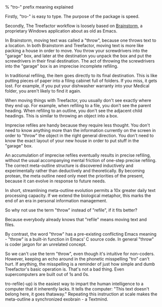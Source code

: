 % "tro-" prefix meaning explained

Firstly, "tro-" is easy to type. The purpose of the package is speed.

Secondly, The Treefactor workflow is loosely based on [Brainstorm](http://brainstormsw.com), a proprietary Windows application about as old as Emacs.

In Brainstorm, moving text was called a "throw", because one throws text to a location. In both Brainstorm and Treefactor, moving text is more like packing a house in order to move. You throw your screwdrivers into the "garage" box, and later at the destination you unpack the box and put the screwdrivers in their final destination. The act of throwing the screwdrivers into the "garage" box is an imprecise incomplete refiling.

In traditional refiling, the item goes directly to its final destination. This is like putting pieces of paper into a filing cabinet full of folders. If you miss, it gets lost. For example, if you put your dishwasher warranty into your Medical folder, you aren't likely to find it again.

When moving things with Treefactor, you usually don't see exactly where they end up. For example, when refiling to a file, you don't see the parent heading. When refiling to an outline, you don't see the adjacent child headings. This is similar to throwing an object into a box.

Imprecise refiles are handy because they require less thought. You don't need to know anything more than the information currently on the screen in order to "throw" the object in the right general direction. You don't need to know the exact layout of your new house in order to put stuff in the "garage" box.

An accumulation of imprecise refiles eventually results in precise refiling, without the usual accompanying mental friction of one-step precise refiling. The correct meta-outline structure is discovered inductively and experimentally rather than deductively and theoretically. By becoming protean, the meta outline need only meet the priorities of the present, because it can evolve in response to future needs.

In short, streamlining meta-outline evolution permits a 10x greater daily text processing capacity. If we extend the biological metaphor, this marks the end of an era in personal information management.

So why not use the term "throw" instead of "refile", if it fits better?

Because everybody already knows that "refile" means moving text and files.

By contrast, the word "throw" has a pre-existing conflicting Emacs meaning - "throw" is a built-in function in Emacs' C source code. In general "throw" is coder jargon for an unrelated concept.

So we can't use the term "throw", even though it's intuitive for non-coders. However, keeping an echo around in the phonetic misspelling "tro" can't hurt. If anything, the misspelling is a reminder of just how simple and dumb Treefactor's basic operation is. That's not a bad thing. Even supercomputers are built out of 1s and 0s.

tro-refile(-up) is the easiest way to impart the human intelligence to a computer that it inherently lacks. It tells the computer: "This text doesn't belong here, it goes thataway." Repeating this instruction at scale makes the meta-outline a synchronized exobrain - a Textmind.
